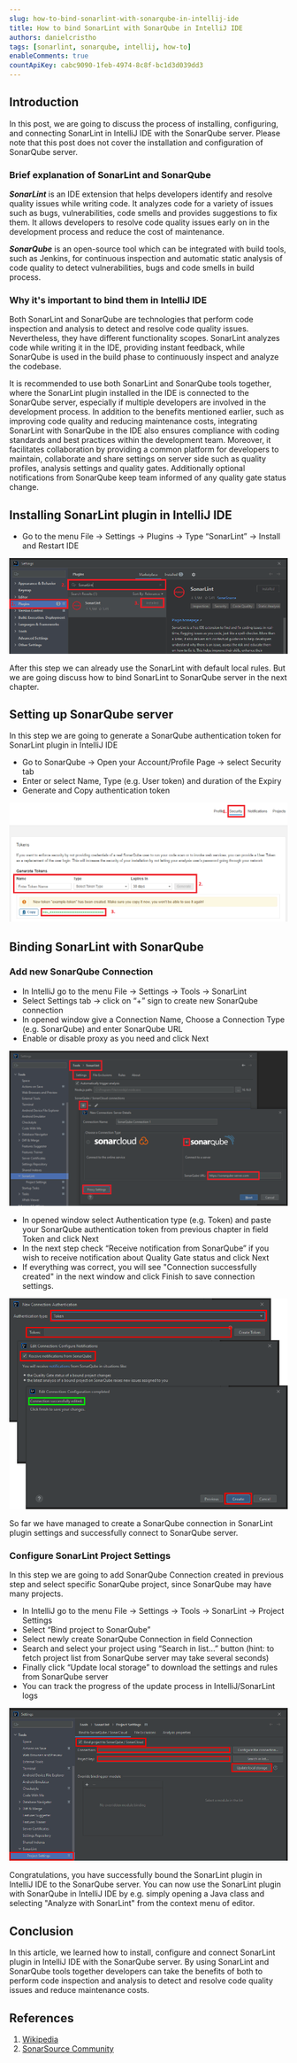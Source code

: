 ```yaml
---
slug: how-to-bind-sonarlint-with-sonarqube-in-intellij-ide
title: How to bind SonarLint with SonarQube in IntelliJ IDE
authors: danielcristho
tags: [sonarlint, sonarqube, intellij, how-to]
enableComments: true
countApiKey: cabc9090-1feb-4974-8c8f-bc1d3d039dd3
---
```


## Introduction

In this post, we are going to discuss the process of installing, configuring, and connecting SonarLint in IntelliJ IDE with the SonarQube server. Please note that this post does not cover the installation and configuration of SonarQube server.

### Brief explanation of SonarLint and SonarQube

***SonarLint*** is an IDE extension that helps developers identify and resolve quality issues while writing code. It analyzes code for a variety of issues such as bugs, vulnerabilities, code smells and provides suggestions to fix them. It allows developers to resolve code quality issues early on in the development process and reduce the cost of maintenance.

***SonarQube*** is an open-source tool which can be integrated with build tools, such as Jenkins, for continuous inspection and automatic static analysis of code quality to detect vulnerabilities, bugs and code smells in build process.

<!--truncate-->
### Why it's important to bind them in IntelliJ IDE

Both SonarLint and SonarQube are technologies that perform code inspection and analysis to detect and resolve code quality issues. Nevertheless, they have different functionality scopes. SonarLint analyzes code while writing it in the IDE, providing instant feedback, while SonarQube is used in the build phase to continuously inspect and analyze the codebase.

It is recommended to use both SonarLint and SonarQube tools together, where the SonarLint plugin installed in the IDE is connected to the SonarQube server, especially if multiple developers are involved in the development process. In addition to the benefits mentioned earlier, such as improving code quality and reducing maintenance costs, integrating SonarLint with SonarQube in the IDE also ensures compliance with coding standards and best practices within the development team. Moreover, it facilitates collaboration by providing a common platform for developers to maintain, collaborate and share settings on server side such as quality profiles, analysis settings and quality gates. Additionally optional notifications from SonarQube keep team informed of any quality gate status change.

## Installing SonarLint plugin in IntelliJ IDE

- Go to the menu File → Settings → Plugins → Type “SonarLint” → Install and Restart IDE

![1](./img/how-to-bind-sonarlint-with-sonarqube-in-intellij-ide/1.png)

After this step we can already use the SonarLint with default local rules. But we are going discuss how to bind SonarLint to SonarQube server in the next chapter.

## Setting up SonarQube server

In this step we are going to generate a SonarQube authentication token for SonarLint plugin in IntelliJ IDE

- Go to SonarQube → Open your Account/Profile Page → select Security tab
- Enter or select Name, Type (e.g. User token) and duration of the Expiry
- Generate and Copy authentication token

![2](./img/how-to-bind-sonarlint-with-sonarqube-in-intellij-ide/2.png)

## Binding SonarLint with SonarQube

### Add new SonarQube Connection

- In IntelliJ go to the menu File → Settings → Tools → SonarLint
- Select Settings tab → click on “+” sign to create new SonarQube connection
- In opened window give a Connection Name, Choose a Connection Type (e.g. SonarQube) and enter SonarQube URL
- Enable or disable proxy as you need and click Next

![3](./img/how-to-bind-sonarlint-with-sonarqube-in-intellij-ide/3.png)

- In opened window select Authentication type (e.g. Token) and paste your SonarQube authentication token from previous chapter in field Token and click Next
- In the next step check “Receive notification from SonarQube” if you wish to receive notification about Quality Gate status and click Next
- If everything was correct, you will see "Connection successfully created" in the next window and click Finish to save connection settings.

![4](./img/how-to-bind-sonarlint-with-sonarqube-in-intellij-ide/4.png)

So far we have managed to create a SonarQube connection in SonarLint plugin settings and successfully connect to SonarQube server.


### Configure SonarLint Project Settings

In this step we are going to add SonarQube Connection created in previous step and select specific SonarQube project, since SonarQube may have many projects.

- In IntelliJ go to the menu File → Settings → Tools → SonarLint → Project Settings
- Select “Bind project to SonarQube”
- Select newly create SonarQube Connection in field Connection
- Search and select your project using “Search in list…” button (hint: to fetch project list from SonarQube server may take several seconds)
- Finally click “Update local storage” to download the settings and rules from SonarQube server
- You can track the progress of the update process in IntelliJ/SonarLint logs

![5](./img/how-to-bind-sonarlint-with-sonarqube-in-intellij-ide/5.png)

Congratulations, you have successfully bound the SonarLint plugin in IntelliJ IDE to the SonarQube server. You can now use the SonarLint plugin with SonarQube in IntelliJ IDE by e.g. simply opening a Java class and selecting "Analyze with SonarLint" from the context menu of editor.

## Conclusion

In this article, we learned how to install, configure and connect SonarLint plugin in IntelliJ IDE with the SonarQube server. By using SonarLint and SonarQube tools together developers can take the benefits of both to perform code inspection and analysis to detect and resolve code quality issues and reduce maintenance costs.

## References

1. [Wikipedia]([https://www.wikipedia.org/](https://www.wikipedia.org/))
2. [SonarSource Community]([https://community.sonarsource.com/](https://community.sonarsource.com/))